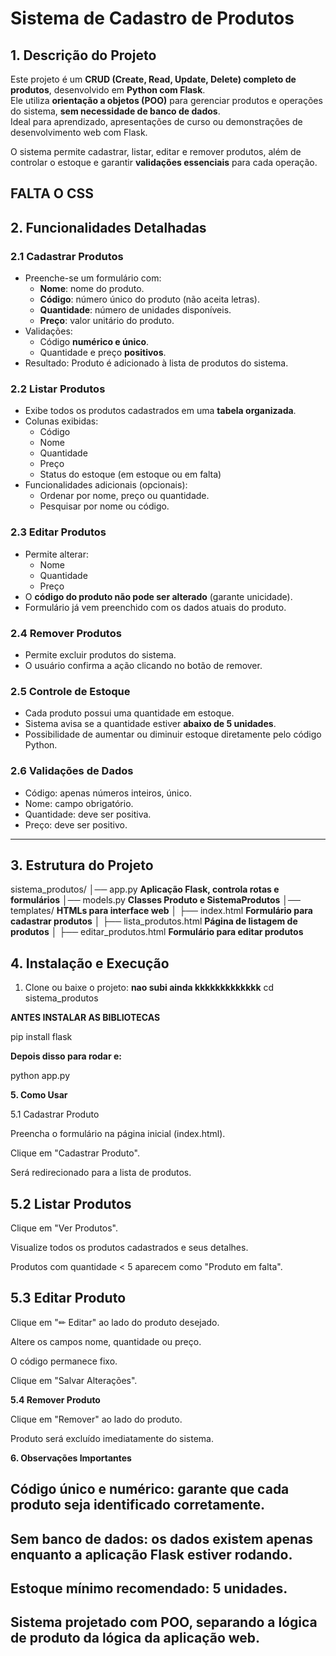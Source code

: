 # Sistema de Cadastro de Produtos

## 1. Descrição do Projeto
Este projeto é um **CRUD (Create, Read, Update, Delete) completo de produtos**, desenvolvido em **Python com Flask**.  
Ele utiliza **orientação a objetos (POO)** para gerenciar produtos e operações do sistema, **sem necessidade de banco de dados**.  
Ideal para aprendizado, apresentações de curso ou demonstrações de desenvolvimento web com Flask.

O sistema permite cadastrar, listar, editar e remover produtos, além de controlar o estoque e garantir **validações essenciais** para cada operação.

## FALTA O CSS

## 2. Funcionalidades Detalhadas

### 2.1 Cadastrar Produtos
- Preenche-se um formulário com:
  - **Nome**: nome do produto.
  - **Código**: número único do produto (não aceita letras).
  - **Quantidade**: número de unidades disponíveis.
  - **Preço**: valor unitário do produto.
- Validações:
  - Código **numérico e único**.
  - Quantidade e preço **positivos**.
- Resultado: Produto é adicionado à lista de produtos do sistema.

### 2.2 Listar Produtos
- Exibe todos os produtos cadastrados em uma **tabela organizada**.
- Colunas exibidas:
  - Código
  - Nome
  - Quantidade
  - Preço
  - Status do estoque (em estoque ou em falta)
- Funcionalidades adicionais (opcionais):
  - Ordenar por nome, preço ou quantidade.
  - Pesquisar por nome ou código.

### 2.3 Editar Produtos
- Permite alterar:
  - Nome
  - Quantidade
  - Preço
- O **código do produto não pode ser alterado** (garante unicidade).
- Formulário já vem preenchido com os dados atuais do produto.

### 2.4 Remover Produtos
- Permite excluir produtos do sistema.
- O usuário confirma a ação clicando no botão de remover.

### 2.5 Controle de Estoque
- Cada produto possui uma quantidade em estoque.
- Sistema avisa se a quantidade estiver **abaixo de 5 unidades**.
- Possibilidade de aumentar ou diminuir estoque diretamente pelo código Python.

### 2.6 Validações de Dados
- Código: apenas números inteiros, único.
- Nome: campo obrigatório.
- Quantidade: deve ser positiva.
- Preço: deve ser positivo.

---

## 3. Estrutura do Projeto
sistema_produtos/
│── app.py **Aplicação Flask, controla rotas e formulários**
│── models.py **Classes Produto e SistemaProdutos**
│── templates/ **HTMLs para interface web**
│ ├── index.html **Formulário para cadastrar produtos**
│ ├── lista_produtos.html **Página de listagem de produtos**
│ ├── editar_produtos.html **Formulário para editar produtos**



## 4. Instalação e Execução

1. Clone ou baixe o projeto:
   **nao subi ainda kkkkkkkkkkkkk**
   cd sistema_produtos

**ANTES INSTALAR AS BIBLIOTECAS**

pip install flask

**Depois disso para rodar e:**

python app.py


**5. Como Usar**

5.1 Cadastrar Produto

Preencha o formulário na página inicial (index.html).

Clique em "Cadastrar Produto".

Será redirecionado para a lista de produtos.

## 5.2 Listar Produtos

Clique em "Ver Produtos".

Visualize todos os produtos cadastrados e seus detalhes.

Produtos com quantidade < 5 aparecem como "Produto em falta".

## 5.3 Editar Produto

Clique em "✏ Editar" ao lado do produto desejado.

Altere os campos nome, quantidade ou preço.

O código permanece fixo.

Clique em "Salvar Alterações".

**5.4 Remover Produto**

Clique em "Remover" ao lado do produto.

Produto será excluído imediatamente do sistema.


**6. Observações Importantes**

## Código único e numérico: garante que cada produto seja identificado corretamente.

## Sem banco de dados: os dados existem apenas enquanto a aplicação Flask estiver rodando.

## Estoque mínimo recomendado: 5 unidades.

## Sistema projetado com POO, separando a lógica de produto da lógica da aplicação web.
